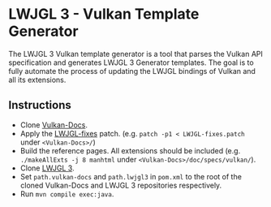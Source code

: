 LWJGL 3 - Vulkan Template Generator
===================================

The LWJGL 3 Vulkan template generator is a tool that parses the Vulkan API
specification and generates LWJGL 3 Generator templates. The goal is to
fully automate the process of updating the LWJGL bindings of Vulkan and all
its extensions.

Instructions
------------

- Clone [Vulkan-Docs](https://github.com/KhronosGroup/Vulkan-Docs.git).
- Apply the [LWJGL-fixes](https://github.com/LWJGL/lwjgl3-vulkangen/blob/master/LWJGL-fixes.patch) patch. (e.g. `patch -p1 < LWJGL-fixes.patch` under `<Vulkan-Docs>/`)
- Build the reference pages. All extensions should be included (e.g. `./makeAllExts -j 8 manhtml` under `<Vulkan-Docs>/doc/specs/vulkan/`).
- Clone [LWJGL 3](https://github.com/LWJGL/lwjgl3.git).
- Set `path.vulkan-docs` and `path.lwjgl3` in `pom.xml` to the root of the cloned Vulkan-Docs and LWJGL 3 repositories respectively.
- Run `mvn compile exec:java`.